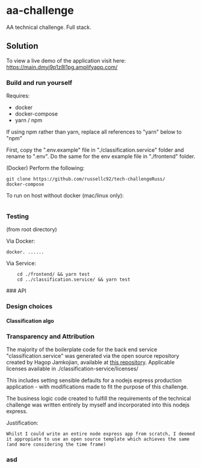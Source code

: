 # aa-challenge

AA technical challenge. Full stack.

## Solution

To view a live demo of the application visit here:
https://main.dmyj9p1z8l1pg.amplifyapp.com/

### Build and run yourself

Requires:

- docker
- docker-compose
- yarn / npm

If using npm rather than yarn, replace all references to "yarn" below to "npm"

First, copy the ".env.example" file in "./classification.service" folder and rename to ".env".
Do the same for the env example file in "./frontend" folder.

(Docker) Perform the following:

```
git clone https://github.com/russellc92/tech-challengeRuss/
docker-compose

```

To run on host without docker (mac/linux only):

```

```

### Testing

(from root directory)

Via Docker:

```
docker. ......
```

Via Service:

```
    cd ./frontend/ && yarn test
    cd ../classification.service/ && yarn test
```

### API

### Design choices

#### Classification algo

### Transparency and Attribution

The majority of the boilerplate code for the back end service "classification.service" was generated via the open source repository created by Hagop Jamkojian, available at [this repository](https://github.com/hagopj13/node-express-boilerplate). Applicable licenses available in ./classification-service/licenses/

This includes setting sensible defaults for a nodejs express production application - with modifications made to fit the purpose of this challenge.

The business logic code created to fulfill the requirements of the technical challenge was written entirely by myself and incorporated into this nodejs express.

Justification:

```
Whilst I could write an entire node express app from scratch, I deemed it appropiate to use an open source template which achieves the same (and more considering the time frame)
```

### asd
